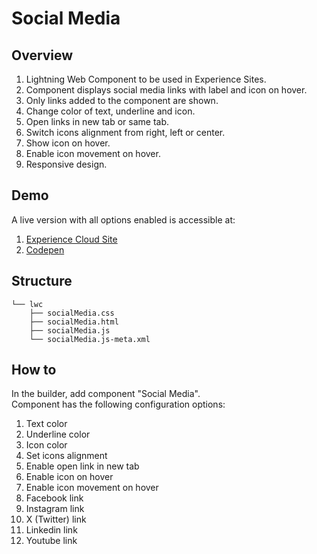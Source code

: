 # Social Media

## Overview
1. Lightning Web Component to be used in Experience Sites.
1. Component displays social media links with label and icon on hover.
1. Only links added to the component are shown.
1. Change color of text, underline and icon.
1. Open links in new tab or same tab.
1. Switch icons alignment from right, left or center.
1. Show icon on hover.
1. Enable icon movement on hover.
1. Responsive design.


## Demo
A live version with all options enabled is accessible at:
1. [Experience Cloud Site](https://ashvinmotye-dev-ed.develop.my.site.com/socialmedia/s/)
1. [Codepen](https://codepen.io/ashvinmotye/full/zYeYEzN)

## Structure
```
└── lwc
    ├── socialMedia.css
    ├── socialMedia.html
    ├── socialMedia.js
    └── socialMedia.js-meta.xml
```

## How to
In the builder, add component "Social Media".\
Component has the following configuration options:
1. Text color
1. Underline color
1. Icon color
1. Set icons alignment
1. Enable open link in new tab
1. Enable icon on hover
1. Enable icon movement on hover
1. Facebook link
1. Instagram link
1. X (Twitter) link
1. Linkedin link
1. Youtube link